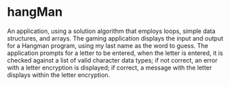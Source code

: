 # hangMan
An application, using a solution algorithm that employs loops, simple data structures, and arrays. The gaming  application displays the input and output for a Hangman program, using my last name as the word to guess. The  application prompts for a letter to be entered, when the letter is entered, it is checked against a list of  valid character data types; if not correct, an error with a letter encryption is displayed; if correct, a message with the letter displays within the letter encryption.
